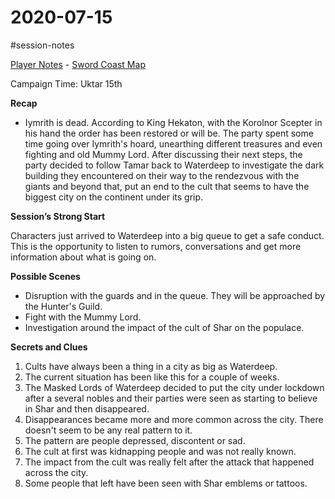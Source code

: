 # 2020-07-15

\#session-notes 

[Player Notes](https://docs.google.com/document/d/1flIOt9zdcujPfELxJ2z20Bst9zLwX4JnkvmETBPIbRU/edit#heading=h.qklgz8xzl35d) - [Sword Coast Map](https://cdn.discordapp.com/attachments/780951050278010910/799399197442965604/skt03-thenorth.jpg)

Campaign Time: Uktar 15th

**Recap**

* Iymrith is dead. According to King Hekaton, with the Korolnor Scepter in his hand the order has been restored or will be. The party spent some time going over Iymrith's hoard, unearthing different treasures and even fighting and old Mummy Lord. After discussing their next steps, the party decided to follow Tamar back to Waterdeep to investigate the dark building they encountered on their way to the rendezvous with the giants and beyond that, put an end to the cult that seems to have the biggest city on the continent under its grip.

**Session’s Strong Start**

Characters just arrived to Waterdeep into a big queue to get a safe conduct. This is the opportunity to listen to rumors, conversations and get more information about what is going on.

**Possible Scenes**

* Disruption with the guards and in the queue. They will be approached by the Hunter's Guild.
* Fight with the Mummy Lord.
* Investigation around the impact of the cult of Shar on the populace.

**Secrets and Clues**

1. Cults have always been a thing in a city as big as Waterdeep.
1. The current situation has been like this for a couple of weeks.
1. The Masked Lords of Waterdeep decided to put the city under lockdown after a several nobles and their parties were seen as starting to believe in Shar and then disappeared.
1. Disappearances became more and more common across the city. There doesn't seem to be any real pattern to it.
1. The pattern are people depressed, discontent or sad.
1. The cult at first was kidnapping people and was not really known.
1. The impact from the cult was really felt after the attack that happened across the city.
1. Some people that left have been seen with Shar emblems or tattoos.

